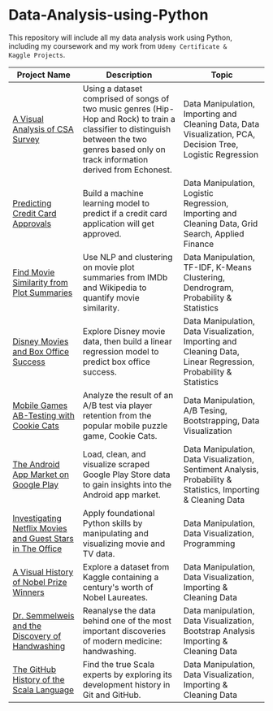 # Data-Analysis-using-Python

This repository will include all my data analysis work using Python, including my coursework and my work from <code>Udemy Certificate & Kaggle Projects</code>.

Project Name         | Description   |  Topic
-------------------- | ------------- | ------------------
[A Visual Analysis of CSA Survey]([https://github.com/roxanaishere/Data-Analysis-using-Python/blob/main/Classify%20Song%20Genres%20from%20Audio%20Data/notebook.ipynb](https://github.com/chenw410/Data-Analysis-Using-Python/tree/main/A%20Visual%20Analysis%20of%20CSA%20Survey)) | Using a dataset comprised of songs of two music genres (Hip-Hop and Rock) to train a classifier to distinguish between the two genres based only on track information derived from Echonest. | Data Manipulation, Importing and Cleaning Data, Data Visualization, PCA, Decision Tree, Logistic Regression
[Predicting Credit Card Approvals](https://github.com/roxanaishere/Data-Analysis-using-Python/blob/main/Predict%20Credit%20Card%20Approvals/notebook.ipynb) | Build a machine learning model to predict if a credit card application will get approved. | Data Manipulation, Logistic Regression, Importing and Cleaning Data, Grid Search, Applied Finance
[Find Movie Similarity from Plot Summaries](https://github.com/roxanaishere/Data-Analysis-using-Python/blob/main/Find%20Movie%20Similarity%20from%20Plot%20Summaries/notebook.ipynb) | Use NLP and clustering on movie plot summaries from IMDb and Wikipedia to quantify movie similarity. | Data Manipulation, TF-IDF, K-Means Clustering, Dendrogram, Probability & Statistics
[Disney Movies and Box Office Success](https://github.com/roxanaishere/Data-Analysis-using-Python/blob/main/Disney%20Movies%20and%20Box%20Office%20Success/notebook.ipynb) | Explore Disney movie data, then build a linear regression model to predict box office success. | Data Manipulation, Data Visualization, Importing and Cleaning Data, Linear Regression, Probability & Statistics
[Mobile Games AB-Testing with Cookie Cats](https://github.com/roxanaishere/Data-Analysis-using-Python/blob/main/AB%20Testing%20with%20Cookie%20Cats/notebook.ipynb) | Analyze the result of an A/B test via player retention from the popular mobile puzzle game, Cookie Cats. | Data Manipulation, A/B Tesing, Bootstrapping, Data Visualization
[The Android App Market on Google Play](https://github.com/roxanaishere/Data-Analysis-using-Python/blob/main/The%20Android%20App%20Market%20on%20Google%20Play/notebook.ipynb) | Load, clean, and visualize scraped Google Play Store data to gain insights into the Android app market. | Data Manipulation, Data Visualization, Sentiment Analysis, Probability & Statistics, Importing & Cleaning Data
[Investigating Netflix Movies and Guest Stars in The Office](https://github.com/roxanaishere/Data-Analysis-using-Python/blob/main/Investigating%20Netflix%20Movies%20and%20Guest%20Stars%20in%20The%20Office/notebook.ipynb) | Apply foundational Python skills by manipulating and visualizing movie and TV data. | Data Manipulation, Data Visualization, Programming
[A Visual History of Nobel Prize Winners](https://github.com/roxanaishere/Data-Analysis-using-Python/blob/main/A%20Visual%20History%20of%20Nobel%20Prize%20Winners/notebook.ipynb) | Explore a dataset from Kaggle containing a century's worth of Nobel Laureates. | Data Manipulation, Data Visualization, Importing & Cleaning Data
[Dr. Semmelweis and the Discovery of Handwashing](https://github.com/roxanaishere/Data-Analysis-using-Python/blob/main/Dr.%20Semmelweis%20and%20the%20Discovery%20of%20Handwashing/notebook.ipynb)  | Reanalyse the data behind one of the most important discoveries of modern medicine: handwashing. | Data manipulation, Data Visualization, Bootstrap Analysis Importing & Cleaning Data
[The GitHub History of the Scala Language](https://github.com/roxanaishere/Data-Analysis-using-Python/blob/main/The%20GitHub%20History%20of%20the%20Scala%20Language/notebook.ipynb) | Find the true Scala experts by exploring its development history in Git and GitHub. | Data Manipulation, Data Visualization, Importing & Cleaning Data
